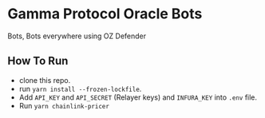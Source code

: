 # Gamma Protocol Oracle Bots

Bots, Bots everywhere using OZ Defender

## How To Run

- clone this repo.
- run `yarn install --frozen-lockfile`.
- Add `API_KEY` and `API_SECRET` (Relayer keys) and `INFURA_KEY` into `.env` file.
- Run `yarn chainlink-pricer`